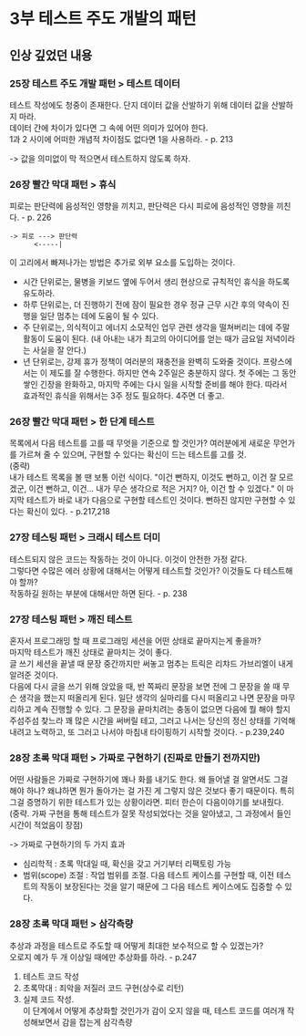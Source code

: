 # 3부 테스트 주도 개발의 패턴

## 인상 깊었던 내용

### 25장 테스트 주도 개발 패턴 > 테스트 데이터
테스트 작성에도 청중이 존재한다. 단지 데이터 값을 산발하기 위해 데이터 값을 산발하지 마라.  
데이터 간에 차이가 있다면 그 속에 어떤 의미가 있어야 한다.  
1과 2 사이에 어떠한 개념적 차이점도 없다면 1을 사용하라. - p. 213 

-> 값을 의미없이 막 적으면서 테스트하지 않도록 하자.

### 26장 빨간 막대 패턴 > 휴식
피로는 판단력에 음성적인 영향을 끼치고, 판단력은 다시 피로에 음성적인 영향을 끼친다.  - p. 226
```
-> 피로 ---> 판단력  
      <-----|
```
이 고리에서 빠져나가는 방법은 추가로 외부 요소를 도입하는 것이다.
- 시간 단위로는, 물병을 키보드 옆에 두어서 생리 현상으로 규칙적인 휴식을 하도록 유도하라.
- 하루 단위로는, 더 진행하기 전에 잠이 필요한 경우 정규 근무 시간 후의 약속이 진행을 일단 멈추는 데에 도움이 될 수 있다.
- 주 단위로는, 의식적이고 에너지 소모적인 업무 관련 생각을 떨쳐버리는 데에 주말 활동이 도움이 된다. (내 아내는 내가 최고의 아이디어를 얻는 때가 금요일 저녁이라는 사실을 잘 안다.)
- 년 단위로는, 강제 휴가 정책이 여러분의 재충전을 완벽히 도와줄 것이다. 프랑스에서는 이 제도를 잘 수행한다. 하지만 연속 2주일은 충분하지 않다. 첫 주에는 그 동안 쌓인 긴장을 완화하고, 마지막 주에는 다시 일을 시작할 준비를 해야 한다. 따라서 효과적인 휴식을 위해서는 3주 정도 필요하다. 4주면 더 좋고.


### 26장 빨간 막대 패턴 > 한 단계 테스트
목록에서 다음 테스트를 고를 때 무엇을 기준으로 할 것인가?
여러분에게 새로운 무언가를 가르쳐 줄 수 있으며, 구현할 수 있다는 확신이 드는 테스트를 고를 것.  
(중략)  
내가 테스트 목록을 볼 땐 보통 이런 식이다. "이건 뻔하지, 이것도 뻔하고, 이건 잘 모르겠군, 이건 뻔하고, 이건... 
내가 무슨 생각으로 적은 거지? 아, 이건 할 수 있겠다."
이 마지막 테스트가 바로 내가 다음으로 구현할 테스트인 것이다. 뻔하진 않지만 구현할 수 있다는 확신이 있다. - p.217,218 

### 27장 테스팅 패턴 > 크래시 테스트 더미
테스트되지 않은 코드는 작동하는 것이 아니다. 이것이 안전한 가정 같다.  
그렇다면 수많은 에러 상황에 대해서는 어떻게 테스트할 것인가? 이것들도 다 테스트해야 할까?  
작동하길 원하는 부분에 대해서만 하면 된다. - p. 238

### 27장 테스팅 패턴 > 깨진 테스트
혼자서 프로그래밍 할 때 프로그래밍 세션을 어떤 상태로 끝마지는게 좋을까?  
마지막 테스트가 깨진 상태로 끝마치는 것이 좋다.  
글 쓰기 세션을 끝낼 때 문장 중간까지만 써놓고 멈추는 트릭은 리챠드 가브리엘이 내게 알려준 것이다.  
다음에 다시 글을 쓰기 위해 앉았을 때, 반 쪽짜리 문장을 보면 전에 그 문장을 쓸 때 무슨 생각을 했는지 떠올리게 된다.
일단 생각의 실마리를 다시 떠올리고 나면 문장을 마무리하고 계속 진행할 수 있다. 
그 문장을 끝마치려는 충동이 없으면 다음에 뭘 해야 할지 주섬주섬 찾느라 꽤 많은 시간을 써버릴 테고, 
그러고 나서는 당신의 정신 상태를 기억해내려고 노력하고, 또 그러고 나서야 마침내 타이핑하기 시작할 것이다. - p.239,240

### 28장 초록 막대 패턴 > 가짜로 구현하기 (진짜로 만들기 전까지만)
어떤 사람들은 가짜로 구현하기에 꽤나 화를 내기도 한다. 왜 들어낼 걸 알면서도 그걸 해야 하나?
왜냐하면 뭔가 돌아가는 걸 가진 게 그렇지 않은 것보다 좋기 때문이다.
특히 그걸 증명하기 위한 테스트가 있는 상황이라면. 피터 한슨이 다음이야기를 보내줬다.  
(중략. 가짜 구현을 통해 테스트가 잘못 작성되었다는 것을 알아냈고, 그 과정에서 들인 시간이 적었음이 장점)  

-> 가짜로 구현하기의 두 가지 효과
- 심리학적 : 초록 막대일 때, 확신을 갖고 거기부터 리팩토링 가능
- 범위(scope) 조절 : 작업 범위를 조절. 다음 테스트 케이스를 구현할 때, 이전 테스트의 작동이 보장된다는 것을 알기 때문에 그 다음 테스트 케이스에도 집중할 수 있다.

### 28장 초록 막대 패턴 > 삼각측량
추상과 과정을 테스트로 주도할 때 어떻게 최대한 보수적으로 할 수 있겠는가?  
오로지 예가 두 개 이상일 때에만 추상화를 하라. - p.247

1. 테스트 코드 작성
2. 초록막대 : 죄악을 저질러 코드 구현(상수로 리턴)
3. 실제 코드 작성.   
이 단계에서 어떻게 추상화할 것인가가 감이 오지 않을 때, 테스트 코드를 여러개 작성해보면서 감을 잡는게 삼각측량

